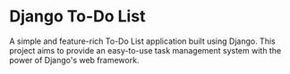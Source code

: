 # Django To-Do List
A simple and feature-rich To-Do List application built using Django. This project aims to provide an easy-to-use task management system with the power of Django's web framework.
